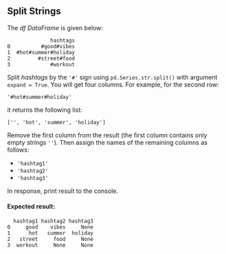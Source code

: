 ## Split Strings

The *df DataFrame* is given below:
```
              hashtags
0          #good#vibes
1  #hot#summer#holiday
2         #street#food
3             #workout
```
Split *hashtags* by the `'#'` sign using `pd.Series.str.split()` with argument `expand = True`. You will get four columns. For example, for the second row:
```
'#hot#summer#holiday'
```
it returns the following list:
```
['', 'hot', 'summer', 'holiday']
```

Remove the first column from the result (the first column contains only empty strings `''`). Then assign the names of the remaining columns as follows:

* `'hashtag1'`
* `'hashtag2'`
* `'hashtag3'`

In response, print result to the console.

#### Expected result:
```
  hashtag1 hashtag2 hashtag3
0     good    vibes     None
1      hot   summer  holiday
2   street     food     None
3  workout     None     None
```